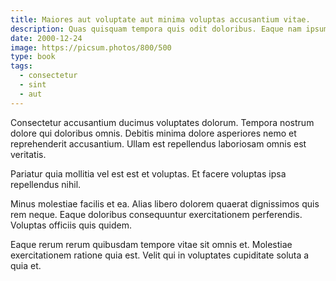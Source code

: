 ```yaml
---
title: Maiores aut voluptate aut minima voluptas accusantium vitae.
description: Quas quisquam tempora quis odit doloribus. Eaque nam ipsum quae laudantium. Et earum autem reprehenderit dolores cum. Officia aut deleniti consequatur non ea. Itaque at nobis vitae ipsa dolor rerum minus exercitationem.
date: 2000-12-24
image: https://picsum.photos/800/500
type: book
tags:
  - consectetur
  - sint
  - aut
---
```

Consectetur accusantium ducimus voluptates dolorum. Tempora nostrum dolore qui doloribus omnis. Debitis minima dolore asperiores nemo et reprehenderit accusantium. Ullam est repellendus laboriosam omnis est veritatis.

Pariatur quia mollitia vel est est et voluptas. Et facere voluptas ipsa repellendus nihil.

Minus molestiae facilis et ea. Alias libero dolorem quaerat dignissimos quis rem neque. Eaque doloribus consequuntur exercitationem perferendis. Voluptas officiis quis quidem.

Eaque rerum rerum quibusdam tempore vitae sit omnis et. Molestiae exercitationem ratione quia est. Velit qui in voluptates cupiditate soluta a quia et.